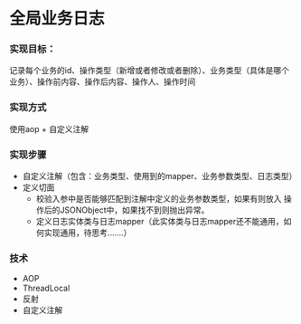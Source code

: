 # 全局业务日志
### 实现目标：
记录每个业务的id、操作类型（新增或者修改或者删除）、业务类型（具体是哪个业务）、操作前内容、操作后内容、操作人、操作时间

### 实现方式
使用aop + 自定义注解

### 实现步骤
* 自定义注解（包含：业务类型、使用到的mapper、业务参数类型、日志类型）
* 定义切面
    * 校验入参中是否能够匹配到注解中定义的业务参数类型，如果有则放入 操作后的JSONObject中，如果找不到则抛出异常。
    * 定义日志实体类与日志mapper（此实体类与日志mapper还不能通用，如何实现通用，待思考.......）
### 技术
* AOP
* ThreadLocal
* 反射
* 自定义注解
    
    